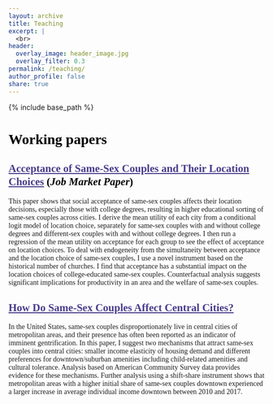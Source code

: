 ```yaml
---
layout: archive
title: Teaching
excerpt: |
  <br>
header:
  overlay_image: header_image.jpg
  overlay_filter: 0.3
permalink: /teaching/
author_profile: false
share: true
---
```

{% include base_path %}

<!--- below converts page to collection --->
<!---
{% for post in site.publications reversed %}
  {% include archive-single.html %}
{% endfor %}
--->

# <a style="font-family:verdana; color: black;">Working papers</a>
<!-- * <b>Alcantara, R.</b>, Edwards, WB., Millet, G., Grabowski, A. [Predicting continuous ground reaction forces from accelerometers during uphill and downhill running: A Recurrent neural network solution.](https://doi.org/10.7717/peerj.12752) PeerJ (2022). -->
<!--
<a href="https://www.dropbox.com/scl/fi/ikdrhqgmh7nizk42z7pls/Kim_JMP.pdf?rlkey=dkawzeyc2eoaqw8hu7jw5l0p9&dl=0" style="color: black; text-decoration: underline;text-decoration-style: dotted;">custom link</a>
## <a href="https://www.dropbox.com/scl/fi/ikdrhqgmh7nizk42z7pls/Kim_JMP.pdf?rlkey=dkawzeyc2eoaqw8hu7jw5l0p9&dl=0" style="color: black; text-decoration: underline;text-decoration-style: dotted;">Acceptance of Same-Sex Couples and Their Location Choices</a>
-->

<!--
## [<span style="color: royalblue; text-decoration-style: solid;text-decoration-color: #3effb1;">Acceptance of Same-Sex Couples and Their Location Choices</span>](https://www.dropbox.com/scl/fi/ikdrhqgmh7nizk42z7pls/Kim_JMP.pdf?rlkey=dkawzeyc2eoaqw8hu7jw5l0p9&dl=0) -->
## <a href="https://www.dropbox.com/scl/fi/ikdrhqgmh7nizk42z7pls/Kim_JMP.pdf?rlkey=dkawzeyc2eoaqw8hu7jw5l0p9&dl=0" style="font-family:verdana; color: darkslateblue; text-decoration: underline;text-decoration-style: solid;text-decoration-color: 007AFF;">Acceptance of Same-Sex Couples and Their Location Choices</a> <a style="font-family:verdana; color: black">(<em>Job Market Paper</em>)</a>
<p style="font-family:verdana">This paper shows that social acceptance of same-sex couples affects their location decisions, especially those with college degrees, resulting in higher educational sorting of same-sex couples across cities. I derive the mean utility of each city from a conditional logit model of location choice, separately for same-sex couples with and without college degrees and different-sex couples with and without college degrees. I then run a regression of the mean utility on acceptance for each group to see the effect of acceptance on location choices. To deal with endogeneity from the simultaneity between acceptance and the location choice of same-sex couples, I use a novel instrument based on the historical number of churches. I find that acceptance has a substantial impact on the location choices of college-educated same-sex couples. Counterfactual analysis suggests significant implications for productivity in an area and the welfare of same-sex couples.</p>


## <a href="https://www.dropbox.com/scl/fi/bx8n83i3rbqlv54qsk27x/Kim_WithinCity.pdf?rlkey=uhp7zviz609ywlhclbc8arsol&dl=0" style="font-family:verdana; color: darkslateblue; text-decoration: underline;text-decoration-style: solid;text-decoration-color: 488AC7;">How Do Same-Sex Couples Affect Central Cities?</a>
<p style="font-family:verdana">In the United States, same-sex couples disproportionately live in central cities of metropolitan areas, and their presence has often been reported as an indicator of imminent gentrification. In this paper, I suggest two mechanisms that attract same-sex couples into central cities: smaller income elasticity of housing demand and different preferences for downtown/suburban amenities including child-related amenities and cultural tolerance. Analysis based on American Community Survey data provides evidence for these mechanisms. Further analysis using a shift-share instrument shows that metropolitan areas with a higher initial share of same-sex couples downtown experienced a larger increase in average individual income downtown between 2010 and 2017.</p>

